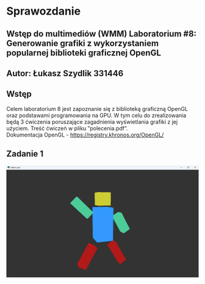 # Sprawozdanie

## Wstęp do multimediów (WMM) Laboratorium #8: Generowanie grafiki z wykorzystaniem popularnej biblioteki graficznej OpenGL

## Autor: Łukasz Szydlik 331446

## Wstęp

Celem laboratorium 8 jest zapoznanie się z biblioteką graficzną OpenGL oraz podstawami programowania na GPU. W tym celu do zrealizowania będą 3 ćwiczenia poruszające zagadnienia wyświetlania grafiki z jej użyciem. Treść ćwiczeń w pliku ”polecenia.pdf”.\
Dokumentacja OpenGL - https://registry.khronos.org/OpenGL/

## Zadanie 1

![zadanie1](images/zadanie1.png)
